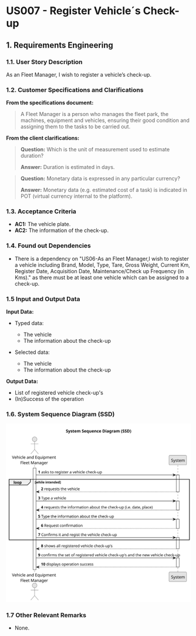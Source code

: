 # US007 - Register Vehicle´s Check-up


## 1. Requirements Engineering

### 1.1. User Story Description

As an Fleet Manager, I wish to register a vehicle’s check-up.

### 1.2. Customer Specifications and Clarifications 

**From the specifications document:**

>	A Fleet Manager is a person who manages the fleet park, the machines, equipment and vehicles, ensuring their good condition and assigning them to the tasks to be carried out.

**From the client clarifications:**

> **Question:** Which is the unit of measurement used to estimate duration?
>
> **Answer:** Duration is estimated in days.

> **Question:** Monetary data is expressed in any particular currency?
>
> **Answer:** Monetary data (e.g. estimated cost of a task) is indicated in POT (virtual currency internal to the platform).

### 1.3. Acceptance Criteria

* **AC1:** The vehicle plate.
* **AC2:** The information of the check-up.

### 1.4. Found out Dependencies

* There is a dependency on "US06-As an Fleet Manager,I wish to register a vehicle including Brand, Model, Type, Tare, Gross Weight, Current Km, Register Date, Acquisition Date, Maintenance/Check up Frequency (in Kms)." as there must be at least one vehicle which can be assigned to a check-up.

### 1.5 Input and Output Data

**Input Data:**

* Typed data:
    * The vehicle
    * The information about the check-up
	
* Selected data:
  * The vehicle
  * The information about the check-up

**Output Data:**

* List of registered vehicle check-up's
* (In)Success of the operation

### 1.6. System Sequence Diagram (SSD)

![System Sequence Diagram - Alternative One](svg/us007-system-sequence-diagram-alternative-one.svg)

### 1.7 Other Relevant Remarks

* None.